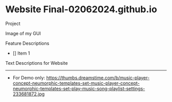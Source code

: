 # Website Final-02062024.github.io
Project

Image of my GUI

Feature Descriptions
- [] Item 1

Text Descriptions for Website

---

- For Demo only:
https://thumbs.dreamstime.com/b/music-player-concept-neumorphic-templates-set-music-player-concept-neumorphic-templates-set-play-music-song-playlist-settings-233681872.jpg
